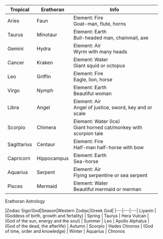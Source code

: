 |Tropical|Erathoran|Info|
|---|---|---|
Aries | Faun | Element: Fire<br/>Goat-man, flute, horns
Taurus | Minotaur | Element: Earth<br/>Bull-headed man, chainmail, axe 
Gemini | Hydra | Element: Air<br/>Wyrm with many heads
Cancer | Kraken | Element: Water<br/>Giant squid or octopus
Leo | Griffin | Element: Fire<br/>Eagle, lion, horse 
Virgo | Nymph | Element: Earth<br/>Beautiful woman
Libra | Angel | Element: Air<br/>Angel of justice, sword, key and or scale 
Scorpio | Chimera | Element: Water (Ice)<br/> Giant horned cat/monkey with scorpion tale 
Sagittarius | Centaur | Element: Fire<br/>Half-man half-horse with bow
Capricorn | Hippocampus | Element: Earth<br/>Sea-horse
Aquarius | Serpent | Element: Air<br/>Flying serpentine or sea serpent 
Pisces | Mermaid | Element: Water<br/>Beautiful mermaid or merman 




Erathoran Astrology 

|Zodiac Sign/God|Season|Western Zodiac|Greek God|
|---|---|---|
Liyanin | (Goddess of birth, growth and fertality) | Spring | Taurus | Hera 
Vulcan | (God of the sun, energy and the soul) | Summer | Leo | Apollo 
Alphalus | (God of the dead, the afterlife) | Autumn | Scorpio | Hades 
Chronos | (God of time, order and knowledge) | Winter | Aquarius | Chronos 

